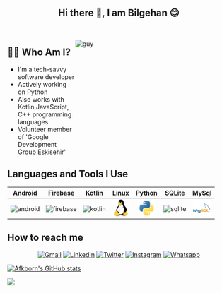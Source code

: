 <h2 align="center">Hi there 👋, I am Bilgehan 😊</h2>

<br/>


<img align="right" height="250" alt="guy" width="350" src="https://media.giphy.com/media/bGgsc5mWoryfgKBx1u/giphy.gif" /> </a>

<h2 align="left">👨‍💻 Who Am I?</h2>
<ul>
  <li>I'm a tech-savvy software developer</li>
  <li>Actively working on Python</li>
  <li>Also works with Kotlin,JavaScript, C++ programming languages.</li>
  <li>Volunteer member of 'Google Development Group Eskisehir'</li>
</ul>

<h2 align="left">Languages and Tools I Use</h2>

| Android | Firebase | Kotlin | Linux | Python | SQLite | MySql |
| :-: | :-: | :-: | :-: | :-: | :-: | :-: |
|<img align="center" src="https://developer.android.com/images/logos/android.svg" alt="android" width="40" height="40"/>|<img align="center" src="https://www.vectorlogo.zone/logos/firebase/firebase-icon.svg" alt="firebase" width="40" height="40"/>|<img align="center" src="https://www.vectorlogo.zone/logos/kotlinlang/kotlinlang-icon.svg" alt="kotlin" width="40" height="40"/>|<img align="center" src="https://raw.githubusercontent.com/devicons/devicon/master/icons/linux/linux-original.svg" alt="linux" width="40" height="40"/>|<img align="center" src="https://raw.githubusercontent.com/devicons/devicon/master/icons/python/python-original.svg" alt="python" width="40" height="40"/>|<img align="center" src="https://www.vectorlogo.zone/logos/sqlite/sqlite-icon.svg" alt="sqlite" width="40" height="40"/>|<img align="center" src="https://raw.githubusercontent.com/devicons/devicon/master/icons/mysql/mysql-original-wordmark.svg" alt="mysql" width="40" height="40"/>|


<h2 align="left">How to reach me</h2>
<p align="center">
	<a href="mailto:kalaybilgehan60@gmail.com"><img src="https://img.icons8.com/color/344/whatsapp--v1.png"  width="80" height="80" alt="Gmail"/></a>
	<a href="https://www.linkedin.com/in/bilgehankalay/"><img src="https://img.icons8.com/fluency/344/linkedin.png" width="80" height="80" alt="LinkedIn"/></a>
	<a href="https://twitter.com/Afkborn26"><img src="https://img.icons8.com/color/344/twitter--v1.png" width="80" height="80" alt="Twitter"/></a>
	<a href="https://www.instagram.com/afkborn/"><img src="https://img.icons8.com/fluency/344/instagram-new.png" width="80" height="80" alt="Instagram"/></a>
	<a href="https://wa.me/+905061529740"><img src="https://img.icons8.com/color/344/whatsapp--v1.png"  width="80" height="80" alt="Whatsapp"/></a>
</p>

[![Afkborn's GitHub stats](https://github-readme-stats.vercel.app/api?username=Afkborn&theme=gotham&show_icons=true)](https://github.com/anuraghazra/github-readme-stats)
<!--
**Afkborn/Afkborn** is a ✨ _special_ ✨ repository because its `README.md` (this file) appears on your GitHub profile.
Hi there 👋
Here are some ideas to get you started:

- 🔭 I’m currently working on ...
- 🌱 I’m currently learning: <strong>Kotlin, JavaScript</strong>
- 👯 I’m looking to collaborate on ...
- 🤔 I’m looking for help with ...
- 💬 Ask me about ...
- 📫 How to reach me: ...
- 😄 Pronouns: ...
- ⚡ Fun fact: ...
-->

</div><img src="https://github.com/punitkmryh/punitkmryh/blob/master/wave.svg" />
